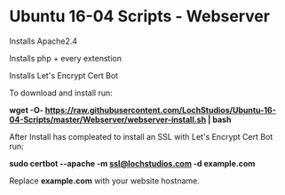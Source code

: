 # Ubuntu 16-04 Scripts - Webserver
Installs Apache2.4

Installs php + every extenstion

Installs Let's Encrypt Cert Bot

To download and install run:

**wget -O- https://raw.githubusercontent.com/LochStudios/Ubuntu-16-04-Scripts/master/Webserver/webserver-install.sh | bash**

After Install has compleated to install an SSL with Let's Encrypt Cert Bot run:

**sudo certbot --apache -m ssl@lochstudios.com -d example.com**

Replace **example.com** with your website hostname.